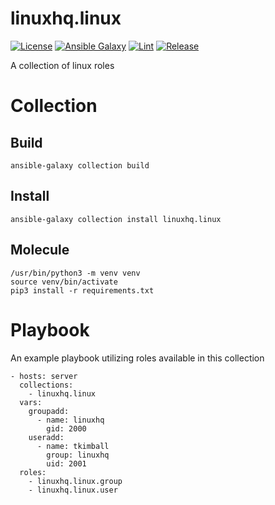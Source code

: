 # linuxhq.linux

[![License](https://img.shields.io/badge/license-GPLv3-lightgreen)](https://www.gnu.org/licenses/gpl-3.0.en.html#license-text)
[![Ansible Galaxy](https://img.shields.io/badge/collection-linuxhq.linux-blue)](https://galaxy.ansible.com/linuxhq/linux)
[![Lint](https://github.com/linuxhq/ansible-collection-linux/actions/workflows/linting.yml/badge.svg)](https://github.com/linuxhq/ansible-collection-linux/actions/workflows/linting.yml)
[![Release](https://github.com/linuxhq/ansible-collection-linux/actions/workflows/release.yml/badge.svg)](https://github.com/linuxhq/ansible-collection-linux/actions/workflows/release.yml)

A collection of linux roles

# Collection

## Build

    ansible-galaxy collection build

## Install

    ansible-galaxy collection install linuxhq.linux

## Molecule

    /usr/bin/python3 -m venv venv
    source venv/bin/activate
    pip3 install -r requirements.txt

# Playbook

An example playbook utilizing roles available in this collection

    - hosts: server
      collections:
        - linuxhq.linux
      vars:
        groupadd:
          - name: linuxhq
            gid: 2000
        useradd:
          - name: tkimball
            group: linuxhq
            uid: 2001
      roles:
        - linuxhq.linux.group
        - linuxhq.linux.user
